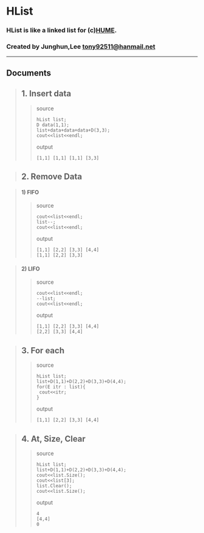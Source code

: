 **HList**
=================
### **HList** is like a linked list for (c)[HUME](http://hume.co.kr).
### Created by Junghun,Lee <tony92511@hanmail.net>

-----------
## Documents

>## 1. Insert data
>>source
>><pre><code>hList list;
>>D data(1,1);
>>list+data+data+data+D(3,3);
>>cout&lt;&lt;list&lt;&lt;endl;
>></code></pre>
>>output
>><pre><code>[1,1] [1,1] [1,1] [3,3]</code></pre>

>## 2. Remove Data

>#### 1) FIFO
>>source
>><pre><code>cout&lt;&lt;list&lt;&lt;endl;
>>list--;
>>cout&lt;&lt;list&lt;&lt;endl;</code></pre>
>>output
>><pre><code>[1,1] [2,2] [3,3] [4,4]
>>[1,1] [2,2] [3,3] </code></pre>

>#### 2) LIFO
>>source
>><pre><code>cout&lt;&lt;list&lt;&lt;endl;
>>--list;
>>cout&lt;&lt;list&lt;&lt;endl;
>></code></pre>
>>output
>><pre><code>[1,1] [2,2] [3,3] [4,4]
>>[2,2] [3,3] [4,4]
>></code></pre>

>## 3. For each
>>source
>><pre><code>hList list;
>>list+D(1,1)+D(2,2)+D(3,3)+D(4,4);
>>for(E itr : list){
>>	cout&lt;&lt;itr;
>>}</code></pre>
>>output
>><pre><code>[1,1] [2,2] [3,3] [4,4]</code></pre>

>## 4. At, Size, Clear
>>source
>><pre><code>hList list;
>>list+D(1,1)+D(2,2)+D(3,3)+D(4,4);
>>cout&lt;&lt;list.Size();
>>cout&lt;&lt;list[3];
>>list.Clear();
>>cout&lt;&lt;list.Size();</code></pre>
>>output
>><pre><code>4
>>[4,4]
>>0</code></pre>

